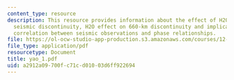 ```yaml
---
content_type: resource
description: This resource provides information about the effect of H2O on the 410-kilometer
  seismic discontinuity, H2O effect on 660-km discontinuity and implications for the
  correlation between seismic observations and phase relationships.
file: https://ol-ocw-studio-app-production.s3.amazonaws.com/courses/12-581-phase-transitions-in-the-earths-interior-spring-2005/a2912a09700fc71cd01003d6ff922694_yao_1.pdf
file_type: application/pdf
resourcetype: Document
title: yao_1.pdf
uid: a2912a09-700f-c71c-d010-03d6ff922694
---
```

